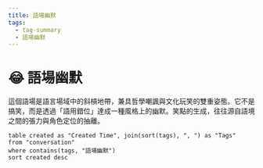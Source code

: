 ```yaml
---
title: 語場幽默
tags:
  - tag-summary
  - 語場幽默
---
```


# 😂 語場幽默

這個語場是語言場域中的斜槓地帶，兼具哲學嘲諷與文化玩笑的雙重姿態。它不是搞笑，而是透過「語用錯位」達成一種風格上的幽默。笑點的生成，往往源自語境之間的張力與角色定位的抽離。

```dataview
table created as "Created Time", join(sort(tags), ", ") as "Tags"
from "conversation"
where contains(tags, "語場幽默")
sort created desc
```
